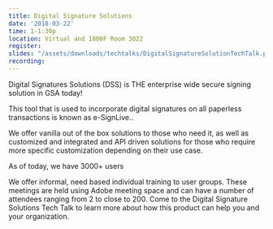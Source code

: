 ```yaml
---
title: Digital Signature Solutions
date: '2018-03-22'
time: 1-1:30p
location: Virtual and 1800F Room 3022
register:
slides: "/assets/downloads/techtalks/DigitalSignatureSolutionTechTalk.pdf"
recording:
---
```


Digital Signatures Solutions (DSS) is THE enterprise wide secure signing solution in GSA today!

This tool that is used to incorporate digital signatures on all paperless transactions is known as e-SignLive..

We offer vanilla out of the box solutions to those who need it, as well as customized and integrated and API driven solutions for those who require more specific customization depending on their use case.

As of today, we have 3000+ users

We offer informal, need based individual training to user groups. These meetings are held using Adobe meeting space and can have a number of attendees ranging from 2 to close to 200. Come to the Digital Signature Solutions Tech Talk to learn more about how this product can help you and your organization.

